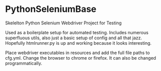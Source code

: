 # PythonSeleniumBase
Skelelton Python Selenium Webdriver Project for Testing

Used as a boilerplate setup for automated testing. Includes numerous superfluous utils, also just a basic setup of config and all that jazz. Hopefully htmlrunner.py is up and working because it looks interesting.

Place webdriver executables in resources and add the full file paths to cfg.yml. Change the browser to chrome or firefox. It can also be changed programmatically.
